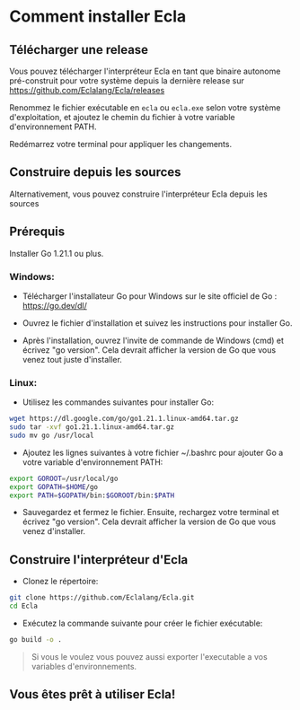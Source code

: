 # Comment installer Ecla

## Télécharger une release

Vous pouvez télécharger l'interpréteur Ecla en tant que binaire autonome pré-construit pour votre système depuis la dernière release sur https://github.com/Eclalang/Ecla/releases

Renommez le fichier exécutable en `ecla` ou `ecla.exe` selon votre système d'exploitation, et ajoutez le chemin du fichier à votre variable d'environnement PATH.

Redémarrez votre terminal pour appliquer les changements.

## Construire depuis les sources

Alternativement, vous pouvez construire l'interpréteur Ecla depuis les sources

## Prérequis

Installer Go 1.21.1 ou plus.

### Windows:

- Télécharger l'installateur Go pour Windows sur le site officiel de Go : https://go.dev/dl/

- Ouvrez le fichier d'installation et suivez les instructions pour installer Go.

- Après l'installation, ouvrez l'invite de commande de Windows (cmd) et écrivez "go version". Cela devrait afficher la version de Go que vous venez tout juste d'installer.

### Linux:
- Utilisez les commandes suivantes pour installer Go:

```bash
wget https://dl.google.com/go/go1.21.1.linux-amd64.tar.gz
sudo tar -xvf go1.21.1.linux-amd64.tar.gz
sudo mv go /usr/local
```

- Ajoutez les lignes suivantes à votre fichier ~/.bashrc pour ajouter Go a votre variable d'environnement PATH:

```bash
export GOROOT=/usr/local/go
export GOPATH=$HOME/go
export PATH=$GOPATH/bin:$GOROOT/bin:$PATH
```

- Sauvegardez et fermez le fichier. Ensuite, rechargez votre terminal et écrivez "go version". Cela devrait afficher la version de Go que vous venez d'installer.

## Construire l'interpréteur d'Ecla

- Clonez le répertoire:

```bash
git clone https://github.com/Eclalang/Ecla.git
cd Ecla
```

- Exécutez la commande suivante pour créer le fichier exécutable:

```bash
go build -o .
```

> Si vous le voulez vous pouvez aussi exporter l'executable a vos variables d'environnements.

## Vous êtes prêt à utiliser Ecla!
